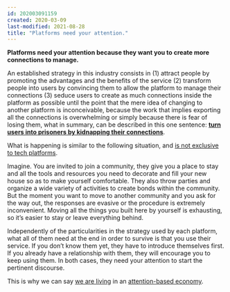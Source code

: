 ```yaml
---
id: 202003091159
created: 2020-03-09
last-modified: 2021-08-28
title: "Platforms need your attention."
---
```

**Platforms need your attention because they want you to create more connections to manage.**

An established strategy in this industry consists in (1) attract people by promoting the advantages and the benefits of the service (2) transform people into users by convincing them to allow the platform to manage their connections (3) seduce users to create as much connections inside the platform as possible until the point that the mere idea of changing to another platform is inconceivable, because the work that implies exporting all the connections is overwhelming or simply because there is fear of losing them, what in summary, can be described in this one sentence: [**turn users into prisoners by kidnapping their connections**]([[202003091112]]).

What is happening is similar to the following situation, and [is not exclusive to tech platforms]([[202003091113]]).

Imagine. You are invited to join a community, they give you a place to stay and all the tools and resources you need to decorate and fill your new house so as to make yourself comfortable. They also throw parties and organize a wide variety of activities to create bonds within the community. But the moment you want to move to another community and you ask for the way out, the responses are evasive or the procedure is extremely inconvenient. Moving all the things you built here by yourself is exhausting, so it’s easier to stay or leave everything behind.

Independently of the particularities in the strategy used by each platform, what all of them need at the end in order to survive is that you use their service. If you don’t know them yet, they have to introduce themselves first. If you already have a relationship with them, they will encourage you to keep using them. In both cases, they need your attention to start the pertinent discourse.

This is why we can say [we are living]([[202003091114]]) in an [attention-based economy]([[202003091115]]).